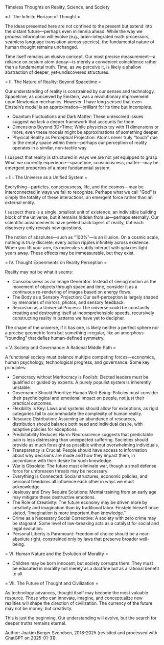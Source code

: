 Timeless Thoughts on Reality, Science, and Society

= I. The Infinite Horizon of Thought =

The ideas presented here are not confined to the present but extend into the distant future—perhaps even millennia ahead. While the way we 
process information will evolve (e.g., brain-integrated math processors, seamless language translation across species), the fundamental 
nature of human thought remains unchanged.

Time itself remains an elusive concept. Our most precise measurement—a reliance on cesium atom decay—is merely a convenient coincidence rather
than a fundamental truth. Time, as we perceive it, is likely a shallow abstraction of deeper, yet-undiscovered structures.

= II. The Nature of Reality: Beyond Spacetime =

Our understanding of reality is constrained by our senses and technology. Spacetime, as conceived by Einstein, was a revolutionary improvement 
upon Newtonian mechanics. However, I have long sensed that even Einstein’s model is an approximation—brilliant for its time but incomplete.

* Quantum Fluctuations and Dark Matter: These unresolved issues suggest we lack a deeper framework that accounts for them.
* Dimensions Beyond 3D+Time: While physicists toy with 11 dimensions or more, even these models might be approximations of something deeper.
* Physical Reality as Perceptual Projection: Atoms never truly “touch” due to the empty space within them—perhaps our perception of reality operates in a similar, non-tactile way.

I suspect that reality is structured in ways we are not yet equipped to grasp. What we currently experience—spacetime, 
consciousness, matter—may be emergent properties of a more fundamental system.

= III. The Universe as a Unified System =

Everything—particles, consciousness, life, and the cosmos—may be interconnected in ways we fail to recognize. Perhaps what we call "God" is 
simply the totality of these interactions, an emergent force rather than an external entity.

I suspect there is a single, smallest unit of existence, an indivisible building block of the universe, but it remains hidden from us—perhaps eternally. 
Our scientific advancements have peeled back layers of reality, but each discovery only reveals new questions.

The notion of absolutes—such as "100%"—is an illusion. On a cosmic scale, nothing is truly discrete; every action ripples infinitely across existence. 
When you lift your arm, its molecules subtly interact with galaxies light-years away. These effects may be immeasurable, but they exist.

= IV. Thought Experiments on Reality Perception =

Reality may not be what it seems:

* Consciousness as an Image Generator: Instead of seeing motion as the movement of objects through space and time, consider it as a continuous re-rendering of images based on energy flows.
* The Body as a Sensory Projection: Our self-perception is largely shaped by memories of mirrors, photos, and sensory feedback.
* Recursion as a Universal Process: The universe could be constantly creating and destroying itself at incomprehensible speeds, recursively constructing reality in patterns we have yet to decipher.

The shape of the universe, if it has one, is likely neither a perfect sphere nor a precise geometric form but something irregular, like an amorphous 
"rounding" that defies human-defined symmetry.

= V. Society and Governance: A Rational Middle Path =

A functional society must balance multiple competing forces—economics, human psychology, technological progress, and governance. Some key principles:

* Democracy without Meritocracy is Foolish: Elected leaders must be qualified or guided by experts. A purely populist system is inherently unstable.
* Governance Should Prioritize Human Well-Being: Policies must consider their psychological and emotional impact on people, not just their practical outcomes.
* Flexibility is Key: Laws and systems should allow for exceptions, as rigid categories fail to accommodate the complexity of human reality.
* Resource Distribution: Assuming an abundance of resources, distribution should balance both need and individual desire, with adaptive policies for exceptions.
* Predictability Reduces Harm: Neuroscience suggests that predictable pain is less distressing than unexpected suffering. Societies should provide as much foresight as possible without overwhelming individuals.
* Transparency is Crucial: People should have access to information about why decisions are made and how they impact them, in accordance with their desire for such knowledge.
* War is Obsolete: The future must eliminate war, though a small defense force for unforeseen threats may be necessary.
* Everything is Connected: Social structures, economic policies, and personal freedoms all influence each other in ways we must acknowledge.
* Jealousy and Envy Require Solutions: Mental training from an early age may mitigate these destructive emotions.
* The Role of Creativity: The future economy may be driven more by creativity and imagination than by traditional labor. Einstein himself once stated, “Imagination is more important than knowledge.”
* Crime as a Necessary Social Corrective: A society with zero crime may be stagnant. Some level of law-breaking acts as a catalyst for social and legal evolution.
* Personal Liberty is Paramount: Freedom of choice should be a near-absolute right, constrained only by laws that preserve broader well-being.

= VI. Human Nature and the Evolution of Morality =

* Children may be born innocent, but society corrupts them. They must be educated in morality not merely as a doctrine but as a rational benefit to all.

= VII. The Future of Thought and Civilization =

As technology advances, thought itself may become the most valuable resource. Those who can innovate, imagine, and conceptualize new realities will 
shape the direction of civilization. The currency of the future may not be money, but creativity.

This is just the beginning. Our understanding will evolve, but the search for deeper truths remains eternal.


Author: Joakim Borger Svendsen, 2018-2025 (revisited and processed with ChatGPT on 2025-01-31).
